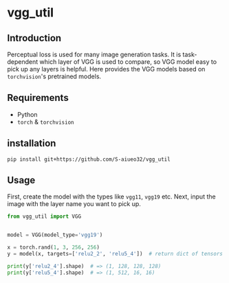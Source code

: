 # vgg_util
## Introduction
Perceptual loss is used for many image generation tasks.
It is task-dependent which layer of VGG is used to compare, so VGG model easy to pick up any layers is helpful.
Here provides the VGG models based on `torchvision`'s pretrained models.

## Requirements
- Python
- `torch` & `torchvision`

## installation
```
pip install git+https://github.com/S-aiueo32/vgg_util
```

## Usage
First, create the model with the types like `vgg11`, `vgg19` etc.
Next, input the image with the layer name you want to pick up.
```python
from vgg_util import VGG


model = VGG(model_type='vgg19')

x = torch.rand(1, 3, 256, 256)
y = model(x, targets=['relu2_2', 'relu5_4'])  # return dict of tensors

print(y['relu2_4'].shape)  # => (1, 128, 128, 128)
print(y['relu5_4'].shape)  # => (1, 512, 16, 16)
```
